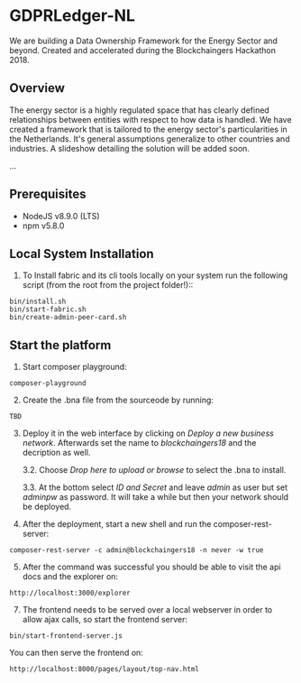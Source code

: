 # GDPRLedger-NL
We are building a Data Ownership Framework for the Energy Sector and beyond. Created and accelerated during the Blockchaingers Hackathon 2018.

## Overview

The energy sector is a highly regulated space that has clearly defined relationships between entities with respect to how data is handled. We have created a framework that is tailored to the energy sector's particularities in the Netherlands. It's general assumptions generalize to other countries and industries. A slideshow detailing the solution will be added soon.

...

## Prerequisites

* NodeJS v8.9.0 (LTS)
* npm v5.8.0

## Local System Installation

1. To Install fabric and its cli tools locally on your system run the following script (from the root from the project folder!)::

```
bin/install.sh
bin/start-fabric.sh
bin/create-admin-peer-card.sh
```

## Start the platform

1. Start composer playground:

```
composer-playground
```

2. Create the .bna file from the sourceode by running:

```
TBD
```

3. Deploy it in the web interface by clicking on _Deploy a new business network_. Afterwards set the name to _blockchaingers18_ and the decription as well.

	3.2. Choose _Drop here to upload or browse_ to select the .bna to install.

	3.3. At the bottom select _ID and Secret_ and leave _admin_ as user but set _adminpw_ as password. It will take a while but then your network should be deployed.

4. After the deployment, start a new shell and run the composer-rest-server:

```
composer-rest-server -c admin@blockchaingers18 -n never -w true
````

5. After the command was successful you should be able to visit the api docs and the explorer on:

```
http://localhost:3000/explorer
```

7. The frontend needs to be served over a local webserver in order to allow ajax calls, so start the frontend server:

```
bin/start-frontend-server.js
```

You can then serve the frontend on:

```
http://localhost:8000/pages/layout/top-nav.html
```